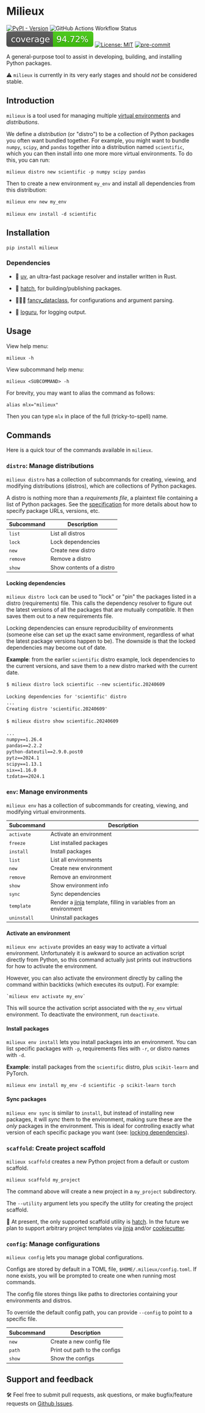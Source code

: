 # Milieux

[![PyPI - Version](https://img.shields.io/pypi/v/milieux)](https://pypi.org/project/milieux)
![GitHub Actions Workflow Status](https://img.shields.io/github/actions/workflow/status/jeremander/milieux/workflow.yml)
![Coverage Status](https://github.com/jeremander/milieux/raw/coverage-badge/coverage-badge.svg)
[![License: MIT](https://img.shields.io/badge/License-MIT-yellow.svg)](https://raw.githubusercontent.com/jeremander/milieux/main/LICENSE)
[![pre-commit](https://img.shields.io/badge/pre--commit-enabled-brightgreen?logo=pre-commit)](https://github.com/pre-commit/pre-commit)

A general-purpose tool to assist in developing, building, and installing Python packages.

⚠️ `milieux` is currently in its very early stages and should *not* be considered stable.

## Introduction

`milieux` is a tool used for managing multiple [virtual environments](https://realpython.com/python-virtual-environments-a-primer/#why-do-you-need-virtual-environments) and *distributions*.

We define a *distribution* (or "distro") to be a collection of Python packages you often want bundled together. For example, you might want to bundle `numpy`, `scipy`, and `pandas` together into a distribution named `scientific`, which you can then install into one more more virtual environments. To do this, you can run:

```shell
milieux distro new scientific -p numpy scipy pandas
```

Then to create a new environment `my_env` and install all dependencies from this distribution:

```shell
milieux env new my_env

milieux env install -d scientific
```

## Installation

```shell
pip install milieux
```

### Dependencies

- 🦀 [uv](https://github.com/astral-sh/uv), an ultra-fast package resolver and installer written in Rust.

- 🐍 [hatch](https://github.com/pypa/hatch), for building/publishing packages.

- 🤵🏻‍♂️ [fancy_dataclass](https://fancy-dataclass.readthedocs.io/en/latest/), for configurations and argument parsing.

- 🧘 [loguru](https://loguru.readthedocs.io/en/stable/), for logging output.

## Usage

View help menu:

```shell
milieux -h
```

View subcommand help menu:

```text
milieux <SUBCOMMAND> -h
```

For brevity, you may want to alias the command as follows:

```shell
alias mlx="milieux"
```

Then you can type `mlx` in place of the full (tricky-to-spell) name.

## Commands

Here is a quick tour of the commands available in `milieux`.

### `distro`: Manage distributions

`milieux distro` has a collection of subcommands for creating, viewing, and modifying distributions (distros), which are collections of Python packages.

A distro is nothing more than a *requirements file*, a plaintext file containing a list of Python packages. See the [specification](https://pip.pypa.io/en/stable/reference/requirements-file-format/) for more details about how to specify package URLs, versions, etc.

| Subcommand  | Description |
| ----------- | ----------- |
| `list`      | List all distros |
| `lock`      | Lock dependencies |
| `new`       | Create new distro |
| `remove`    | Remove a distro |
| `show`      | Show contents of a distro |

#### Locking dependencies

`milieux distro lock` can be used to "lock" or "pin" the packages listed in a distro (requirements) file. This calls the dependency resolver to figure out the latest versions of all the packages that are mutually compatible. It then saves them out to a new requirements file.

Locking dependencies can ensure reproducibility of environments (someone else can set up the exact same environment, regardless of what the latest package versions happen to be). The downside is that the locked dependencies may become out of date.

**Example**: from the earlier `scientific` distro example, lock dependencies to the current versions, and save them to a new distro marked with the current date.

```text
$ milieux distro lock scientific --new scientific.20240609

Locking dependencies for 'scientific' distro
...
Creating distro 'scientific.20240609'

$ milieux distro show scientific.20240609

...
numpy==1.26.4
pandas==2.2.2
python-dateutil==2.9.0.post0
pytz==2024.1
scipy==1.13.1
six==1.16.0
tzdata==2024.1
```

### `env`: Manage environments

`milieux env` has a collection of subcommands for creating, viewing, and modifying virtual environments.

| Subcommand  | Description |
| ----------- | ----------- |
| `activate`  | Activate an environment |
| `freeze`    | List installed packages |
| `install`   | Install packages |
| `list`      | List all environments |
| `new`       | Create new environment |
| `remove`    | Remove an environment |
| `show`      | Show environment info |
| `sync`      | Sync dependencies |
| `template`  | Render a [jinja](https://jinja.palletsprojects.com/en/3.1.x/) template, filling in variables from an environment |
| `uninstall` | Uninstall packages |

#### Activate an environment

`milieux env activate` provides an easy way to activate a virtual environment. Unfortunately it is awkward to source an activation script directly from Python, so this command actually just prints out instructions for how to activate the environment.

However, you can also activate the environment directly by calling the command within backticks (which executes its output). For example:

```shell
`milieux env activate my_env`
```

This will source the activation script associated with the `my_env` virtual environment. To deactivate the environment, run `deactivate`.

#### Install packages

`milieux env install` lets you install packages into an environment. You can list specific packages with `-p`, requirements files with `-r`, or distro names with `-d`.

**Example**: install packages from the `scientific` distro, plus `scikit-learn` and PyTorch.

```shell
milieux env install my_env -d scientific -p scikit-learn torch
```

#### Sync packages

`milieux env sync` is similar to `install`, but instead of installing new packages, it will *sync* them to the environment, making sure these are the *only* packages in the environment. This is ideal for controlling exactly what version of each specific package you want (see: [locking dependencies](#locking-dependencies)).

<!--
#### Render template file for an environment

TODO: include a description of `milieux env template` (this may be TMI).
-->

### `scaffold`: Create project scaffold

`milieux scaffold` creates a new Python project from a default or custom scaffold.

```shell
milieux scaffold my_project
```

The command above will create a new project in a `my_project` subdirectory.

The `--utility` argument lets you specify the utility for creating the project scaffold.

🚧 At present, the only supported scaffold utility is [hatch](https://hatch.pypa.io/latest). In the future we plan to support arbitrary project templates via [jinja](https://jinja.palletsprojects.com/en/3.1.x/) and/or [cookiecutter](https://cookiecutter.readthedocs.io/en/stable/).

### `config`: Manage configurations

`milieux config` lets you manage global configurations.

Configs are stored by default in a TOML file, `$HOME/.milieux/config.toml`. If none exists, you will be prompted to create one when running most commands.

The config file stores things like paths to directories containing your environments and distros.

To override the default config path, you can provide `--config` to point to a specific file.

| Subcommand | Description |
| ---------- | ----------- |
| `new`      | Create a new config file |
| `path`     | Print out path to the configs |
| `show`     | Show the configs |

## Support and feedback

🛠️ Feel free to submit pull requests, ask questions, or make bugfix/feature requests on [Github Issues](https://github.com/jeremander/milieux/issues).
